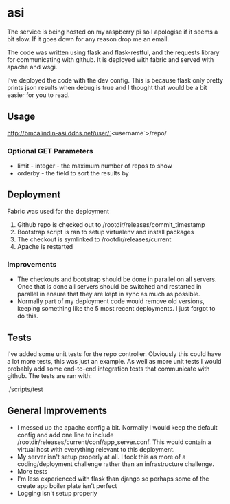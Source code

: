 # asi

The service is being hosted on my raspberry pi so I apologise if it seems a bit slow. If it goes down for any reason drop me an email.

The code was written using flask and flask-restful, and the requests library for communicating with github. It is deployed with fabric and served with apache and wsgi.

I've deployed the code with the dev config. This is because flask only pretty prints json results when debug is true and I thought that would be a bit easier for you to read.

## Usage
http://bmcalindin-asi.ddns.net/user/`<username`>/repo/

### Optional GET Parameters
* limit - integer - the maximum number of repos to show
* orderby - the field to sort the results by

## Deployment
Fabric was used for the deployment

1. Github repo is checked out to /rootdir/releases/commit_timestamp
2. Bootstrap script is ran to setup virtualenv and install packages
3. The checkout is symlinked to /rootdir/releases/current
4. Apache is restarted

### Improvements

* The checkouts and bootstrap should be done in parallel on all servers. Once that is done all servers should be switched and restarted in parallel in ensure that they are kept in sync as much as possible.
* Normally part of my deployment code would remove old versions, keeping something like the 5 most recent deployments. I just forgot to do this.

## Tests

I've added some unit tests for the repo controller. Obviously this could have a lot more tests, this was just an example. As well as more unit tests I
would probably add some end-to-end integration tests that communicate with github. The tests are ran with:

./scripts/test

## General Improvements

* I messed up the apache config a bit. Normally I would keep the default config and add one line to include /rootdir/releases/current/conf/app_server.conf. This would contain a virtual host with everything relevant to this deployment.
* My server isn't setup properly at all. I took this as more of a coding/deployment challenge rather than an infrastructure challenge.
* More tests
* I'm less experienced with flask than django so perhaps some of the create app boiler plate isn't perfect
* Logging isn't setup properly
